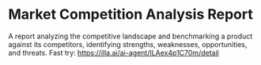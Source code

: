 # Market Competition Analysis Report
A report analyzing the competitive landscape and benchmarking a product against its competitors, identifying strengths, weaknesses, opportunities, and threats.
Fast try: https://illa.ai/ai-agent/ILAex4p1C70m/detail
